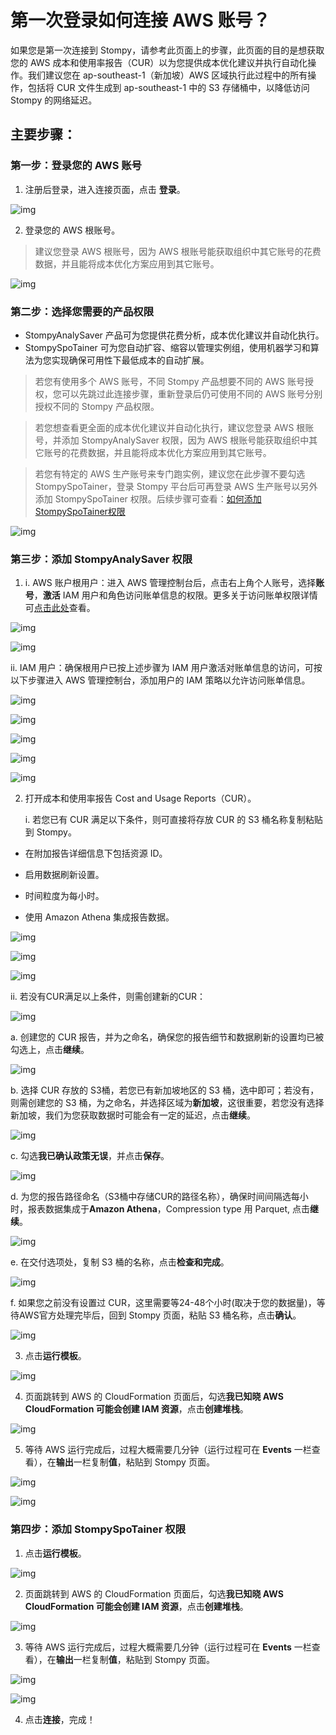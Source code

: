 # 第一次登录如何连接 AWS 账号？

如果您是第一次连接到 Stompy，请参考此页面上的步骤，此页面的目的是想获取您的 AWS 成本和使用率报告（CUR）以为您提供成本优化建议并执行自动化操作。我们建议您在 ap-southeast-1（新加坡）AWS 区域执行此过程中的所有操作，包括将 CUR 文件生成到 ap-southeast-1 中的 S3 存储桶中，以降低访问 Stompy 的网络延迟。

## 主要步骤：

### 第一步：登录您的 AWS 账号

1. 注册后登录，进入连接页面，点击 **登录**。

![img](/_images/aws-login.png)

2. 登录您的 AWS 根账号。

> 建议您登录 AWS 根账号，因为 AWS 根账号能获取组织中其它账号的花费数据，并且能将成本优化方案应用到其它账号。

![img](/_images/aws-root-login.png)



### 第二步：选择您需要的产品权限

* StompyAnalySaver 产品可为您提供花费分析，成本优化建议并自动化执行。
* StompySpoTainer 可为您自动扩容、缩容以管理实例组，使用机器学习和算法为您实现确保可用性下最低成本的自动扩展。

> 若您有使用多个 AWS 账号，不同 Stompy 产品想要不同的 AWS 账号授权，您可以先跳过此连接步骤，重新登录后仍可使用不同的 AWS 账号分别授权不同的 Stompy 产品权限。

> 若您想查看更全面的成本优化建议并自动化执行，建议您登录 AWS 根账号，并添加 StompyAnalySaver 权限，因为 AWS 根账号能获取组织中其它账号的花费数据，并且能将成本优化方案应用到其它账号。

> 若您有特定的 AWS 生产账号来专门跑实例，建议您在此步骤不要勾选 StompySpoTainer，登录 Stompy 平台后可再登录 AWS 生产账号以另外添加 StompySpoTainer 权限。后续步骤可查看：[如何添加StompySpoTainer权限](https://docs.stompy.io/#/get-stompyspotainer-permission)

![img](/_images/aws-stompy-step2.png)



### 第三步：添加 StompyAnalySaver 权限

1. i. AWS 账户根用户：进入 AWS 管理控制台后，点击右上角个人账号，选择**账号**，**激活** IAM 用户和角色访问账单信息的权限。更多关于访问账单权限详情可[点击此处](https://docs.aws.amazon.com/awsaccountbilling/latest/aboutv2/control-access-billing.html#ControllingAccessWebsite-Activate)查看。

![img](/_images/aws-my-account.png)

![img](/_images/aws-activate-iam-access.png)

  ii. IAM 用户：确保根用户已按上述步骤为 IAM 用户激活对账单信息的访问，可按以下步骤进入 AWS 管理控制台，添加用户的 IAM 策略以允许访问账单信息。

![img](./_images/IAM1.png)

![img](./_images/IAM2.png)

![img](./_images/IAM3.png)

![img](./_images/IAM4.png)

![img](./_images/IAM5.png)


2. 打开成本和使用率报告 Cost and Usage Reports（CUR）。

   i. 若您已有 CUR 满足以下条件，则可直接将存放 CUR 的 S3 桶名称复制粘贴到 Stompy。

- 在附加报告详细信息下包括资源 ID。

- 启用数据刷新设置。

- 时间粒度为每小时。

- 使用 Amazon Athena 集成报告数据。

![img](/_images/aws-cost-usage-report.png)

![img](/_images/aws-cost-usage-report-details.png)

![img](/_images/aws-stompy-step3.png)

   ii. 若没有CUR满足以上条件，则需创建新的CUR：

![img](/_images/aws-cost-usage-report-create.png)

a. 创建您的 CUR 报告，并为之命名，确保您的报告细节和数据刷新的设置均已被勾选上，点击**继续**。

![img](/_images/aws-cost-usage-report-create-step.png)

b. 选择 CUR 存放的 S3桶，若您已有新加坡地区的 S3 桶，选中即可；若没有，则需创建您的 S3 桶，为之命名，并选择区域为**新加坡**，这很重要，若您没有选择新加坡，我们为您获取数据时可能会有一定的延迟，点击**继续**。

![img](/_images/aws-cost-usage-report-create-s3.png)

c. 勾选**我已确认政策无误**，并点击**保存**。

![img](/_images/aws-cost-usage-report-create-save.png)

d. 为您的报告路径命名（S3桶中存储CUR的路径名称），确保时间间隔选每小时，报表数据集成于**Amazon Athena**，Compression type 用 Parquet, 点击**继续**。

![img](/_images/aws-cost-usage-report-do.png)

e. 在交付选项处，复制 S3 桶的名称，点击**检查和完成**。

![img](/_images/aws-cost-usage-report-complete.png)

f. 如果您之前没有设置过 CUR，这里需要等24-48个小时(取决于您的数据量)，等待AWS官方处理完毕后，回到 Stompy 页面，粘贴 S3 桶名称，点击**确认**。

![img](/_images/aws-stompy-step3-run.png)

3. 点击**运行模板**。

![img](/_images/aws-stompy-step3-run.png)

4. 页面跳转到 AWS 的 CloudFormation 页面后，勾选**我已知晓 AWS CloudFormation 可能会创建 IAM 资源**，点击**创建堆栈**。

![img](/_images/aws-cloudformation-create.png)

5. 等待 AWS 运行完成后，过程大概需要几分钟（运行过程可在 **Events** 一栏查看），在**输出**一栏复制**值**，粘贴到 Stompy 页面。

![img](/_images/aws-cloudformation-status.png)

![img](/_images/aws-stompy-step3-arn.png)

### 第四步：添加 StompySpoTainer 权限

1.  点击**运行模板**。

![img](/_images/aws-stompy-step4-run.png)

2. 页面跳转到 AWS 的 CloudFormation 页面后，勾选**我已知晓 AWS CloudFormation 可能会创建 IAM 资源**，点击**创建堆栈**。

![img](/_images/aws-cloudformation-create.png)

3. 等待 AWS 运行完成后，过程大概需要几分钟（运行过程可在 **Events** 一栏查看），在**输出**一栏复制**值**，粘贴到 Stompy 页面。

![img](/_images/aws-cloudformation-step4.png)

![img](/_images/aws-stompy-step4-connect.png)

4. 点击**连接**，完成！
